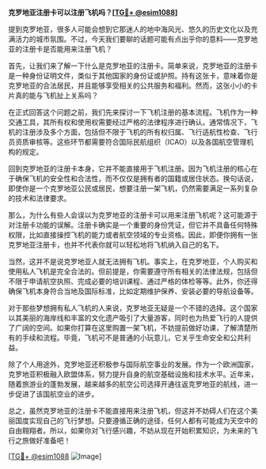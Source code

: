 **克罗地亚注册卡可以注册飞机吗？[[TG💪+ @esim1088](https://t.me/s/esim1088)]**

提到克罗地亚，很多人可能会想到它那迷人的地中海风光、悠久的历史文化以及充满活力的城市氛围。不过，今天我们要聊的话题可能有点出乎你的意料——克罗地亚的注册卡是否能用来注册飞机？

首先，让我们来了解一下什么是克罗地亚的注册卡。简单来说，克罗地亚的注册卡是一种身份证明文件，类似于其他国家的身份证或护照。持有这张卡，意味着你是克罗地亚的合法居民，并且能够享受相关的公共服务和福利。然而，这张小小的卡片真的能与飞机扯上关系吗？

在正式回答这个问题之前，我们先来探讨一下飞机注册的基本流程。飞机作为一种交通工具，其所有权和使用权需要经过严格的法律程序进行确认。通常情况下，飞机的注册涉及多个方面，包括但不限于飞机的所有权归属、飞行适航性检查、飞行员资质审核等。这些环节都需要符合国际民航组织（ICAO）以及各国航空管理机构的规定。

回到克罗地亚的注册卡本身，它并不能直接用于飞机注册。因为飞机注册的核心在于确保飞机的安全性和合法性，而不仅仅是拥有者的国籍或居住状态。换句话说，即使你是一个克罗地亚公民或居民，想要注册一架飞机，仍然需要满足一系列复杂的技术和法律要求。

那么，为什么有些人会误以为克罗地亚的注册卡可以用来注册飞机呢？这可能源于对注册卡功能的误解。注册卡确实是一个重要的身份凭证，但它并不具备任何特殊权限，比如直接操控飞机的能力或者航空领域的专业资格。因此，即便你拥有一张克罗地亚注册卡，也并不代表你就可以轻松地将飞机纳入自己的名下。

当然，这并不是说克罗地亚人就无法拥有飞机。事实上，在克罗地亚，个人购买和使用私人飞机是完全合法的。但前提是，你需要遵守所有相关的法律法规，包括但不限于申请航空执照、完成必要的培训课程、通过严格的体检等等。此外，你还得确保飞机本身符合当地及国际标准，比如定期维护保养、安装必要的导航设备等。

对于那些梦想拥有私人飞机的人来说，克罗地亚无疑是一个不错的选择。这个国家以其美丽的海岸线和丰富的文化遗产吸引了大量游客，同时也为热爱飞行的人提供了广阔的空间。如果你打算在这里购置一架飞机，不妨提前做好功课，了解清楚所有的手续和流程。毕竟，飞机可不是普通的小玩意儿，它关乎生命安全和公共利益。

除了个人用途外，克罗地亚还积极参与国际航空事业的发展。作为一个欧洲国家，克罗地亚积极融入欧盟体系，努力提升自身的航空基础设施和技术水平。近年来，随着旅游业的蓬勃发展，越来越多的航空公司选择开通往返克罗地亚的航线，进一步促进了该国航空业的进步。

总之，虽然克罗地亚的注册卡不能直接用来注册飞机，但这并不妨碍人们在这个美丽国度实现自己的飞行梦想。只要遵循正确的途径，任何人都有可能成为天空中的自由翱翔者。所以，如果你对飞行感兴趣，不妨从现在开始积累知识，为未来的飞行之旅做好准备吧！

[[TG💪+ @esim1088](https://t.me/s/esim1088) ![Image](https://i.postimg.cc/4NQfJmqS/Snipaste-2025-05-13-00-14-12.png)]